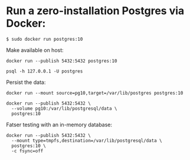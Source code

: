 # Run a zero-installation Postgres via Docker:

```shell
$ sudo docker run postgres:10
```

Make available on host:

```shell
docker run --publish 5432:5432 postgres:10
```

```
psql -h 127.0.0.1 -U postgres
```

Persist the data:

```shell
docker run --mount source=pg10,target=/var/lib/postgres postgres:10
```

```shell
docker run --publish 5432:5432 \
  --volume pg10:/var/lib/postgresql/data \
  postgres:10
```

Fatser testing with an in-memory database:

```
docker run --publish 5432:5432 \
  --mount type=tmpfs,destination=/var/lib/postgresql/data \
  postgres:10 \
  -c fsync=off
```

